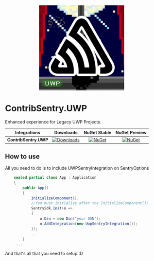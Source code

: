 <p align="center">
  <a target="_blank" align="center">
    <img src="https://github.com/lucas-zimerman/ContribSentry.UWP/raw/master/.assets/contrib-nuget.png" width="280">
  </a>
  <br />
</p>

# ContribSentry.UWP
Enhanced experience for Legacy UWP Projects.

|      Integrations             |    Downloads     |    NuGet Stable     |    NuGet Preview     |
| ----------------------------- | :-------------------: | :-------------------: | :-------------------: |
|         **ContribSentry.UWP**            | [![Downloads](https://img.shields.io/nuget/dt/ContribSentry.UWP.svg)](https://www.nuget.org/packages/ContribSentry.UWP) | [![NuGet](https://img.shields.io/nuget/v/ContribSentry.UWP.svg)](https://www.nuget.org/packages/ContribSentry.UWP)   |    [![NuGet](https://img.shields.io/nuget/vpre/ContribSentry.UWP.svg)](https://www.nuget.org/packages/ContribSentry.UWP)   |


## How to use

All you need to do is to include UWPSentryIntegration on SentryOptions

```C#
    sealed partial class App : Application
    {
        public App()
        {
            InitializeComponent();
            //You must initialize after the InitializeComponent();
            SentrySdk.Init(o =>
            {
                o.Dsn = new Dsn("your DSN");
                o.AddIntegration(new UwpSentryIntegration());
            });
            ...
        }
     ...
```

And that's all that you need to setup :D
